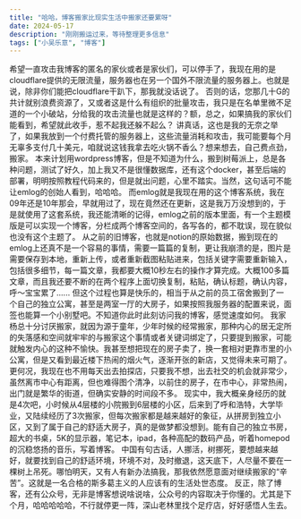 ```yaml
---
title: "哈哈，博客搬家比现实生活中搬家还要累呀"
date: 2024-05-17
description: "刚刚搬运过来，等待整理更多信息"
tags: ["小吴乐意", "博客"]
---
```


希望一直攻击我博客的匿名的家伙或者是家伙们，可以停手了，我现在用的是cloudflare提供的无限流量，服务器也在另一个国外不限流量的服务器上。也就是说，除非你们能把cloudflare干趴下，那我就没话说了。
否则的话，您那几十G的共计就别浪费资源了，又或者这是什么有组织的批量攻击，我只是在名单里微不足道的一个小破站，分给我的攻击流量也就是这样的？额，总之，如果搞我的家伙们能看到，希望就此收手，惹不起我还躲不起么？
讲真话，这也是我的无奈之举了，如果我放到一个付费托管的服务器上，这些流量消耗和攻击，我可能要每个月无辜多支付几十美元，咱就说这钱我拿去吃火锅不香么？想来想去，自己费点劲，搬家。
本来计划用wordpress博客，但是不知道为什么，搬到树莓派上，总是各种问题，测试了好久，加上我又不是很懂数据库，还有这个docker，甚至后端的部署，明明按照教程代码来的，但是就出问题，心里不踏实。当然，这句话可不能让emlog的创始人看到，哈哈哈。
而emlog就是我现在用的这个博客系统，我在09年还是10年那会，早就用过了，现在竟然还在更新，这是我万万没想到的，于是就使用了这套系统，我还能清晰的记得，emlog之前的版本里面，有一个主题模版是可以实现一个博客，分栏成两个博客空间的，各写各的，都不耽误，现在貌似也没有这个主题了。
从之前的旧博客，也就是notion的原始数据，搬到现在的emlog上还真不是一个容易的事情，需要一篇篇的复制，更让我崩溃的是，图片是需要保存到本地，重新上传，或者重新截图粘贴进来，包括关键字需要重新输入，包括很多细节，每一篇文章，我都要大概10秒左右的操作才算完成。大概100多篇文章，而且我还要不断的在两个程序上面切换复制，粘贴，确认标题，确认内容，呼～宝宝累了......
但这个过程也算是快乐的，相当于从之前的员工宿舍搬到了一个自己的独立公寓，甚至是两室一厅的大房子，如果按照我服务器的配置来说，面签也能算一个小别墅吧。不知道你此时此刻访问我的博客，感觉速度如何。
我家杨总十分讨厌搬家，就因为源于童年，少年时候的经常搬家，那种内心的居无定所的失落感和空间就牢牢的与搬家这个事情或者关键词绑定了，只要提到搬家，可能就触发内心的这种不愉快。我甚至想把现在的房子卖了，换一套相对更靠市里的小公寓，但是又看到最近楼下热闹的烟火气，逐渐开张的新店，又觉得未来可期了。
更何况，我现在也不用每天出去拍探店，只要我不想，出去社交的机会就非常少，虽然离市中心有距离，但也难得图个清净，以前住的房子，在市中心，非常热闹，出门就是繁华的街道，但确实安静的时间段不多。
现实中，我大概亲身经历的就是4次吧，小时候从4层楼的小院搬到6层楼的小区，后来到了呼和浩特，大学毕业，又陆续经历了3次搬家，但每次搬家都是越来越好的象征，从拼房到独立小区，又到了属于自己的舒适大房子，真的是做梦都没想到。能有自己的独立书房，超大的书桌，5K的显示器，笔记本，ipad，各种高配的数码产品，听着homepod的沉稳悠扬的音乐，写着博客。
中国有句古话，人挪活，树挪死，要想越来越好，就要找到自己的舒适环境，环境不对，及时撤退，这天底下，人尽量不要在一棵树上吊死。哪怕明天，又有人有新办法搞我，那我依然愿意面对继续搬家的“辛苦”。这就是一名合格的斯多葛主义的人应该有的生活处世态度。
反正，除了博客，还有公众号，无非是博客想说啥说啥，公众号的内容取决于你懂的。尤其是下个月，哈哈哈哈哈，不行就停更一阵，深山老林里找个足疗店，好好感悟人生去。
